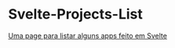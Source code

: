 # Svelte-Projects-List

[Uma page para listar alguns apps feito em Svelte](https://cterruel.github.io/Svelte-Projects-List/)
